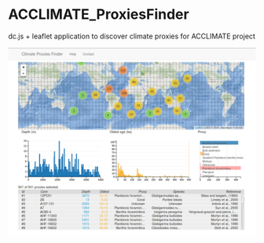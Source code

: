 ACCLIMATE_ProxiesFinder
=======================

dc.js + leaflet application to discover climate proxies for ACCLIMATE project

![ScreenShot](snapshot1.png)

